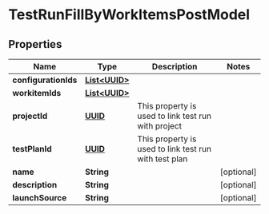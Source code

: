 # TestRunFillByWorkItemsPostModel

## Properties
Name | Type | Description | Notes
------------ | ------------- | ------------- | -------------
**configurationIds** | [**List&lt;UUID&gt;**](UUID.md) |  | 
**workitemIds** | [**List&lt;UUID&gt;**](UUID.md) |  | 
**projectId** | [**UUID**](UUID.md) | This property is used to link test run with project | 
**testPlanId** | [**UUID**](UUID.md) | This property is used to link test run with test plan | 
**name** | **String** |  |  [optional]
**description** | **String** |  |  [optional]
**launchSource** | **String** |  |  [optional]
